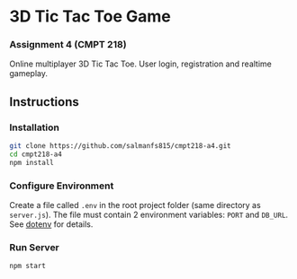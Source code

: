 # 3D Tic Tac Toe Game
### Assignment 4 (CMPT 218)

Online multiplayer 3D Tic Tac Toe. User login, registration and realtime gameplay.


## Instructions

### Installation
```bash
git clone https://github.com/salmanfs815/cmpt218-a4.git
cd cmpt218-a4
npm install
```

### Configure Environment
Create a file called `.env` in the root project folder (same directory as `server.js`).
The file must contain 2 environment variables: `PORT` and `DB_URL`.
See [dotenv](https://www.npmjs.com/package/dotenv) for details.

### Run Server
```bash
npm start
```

